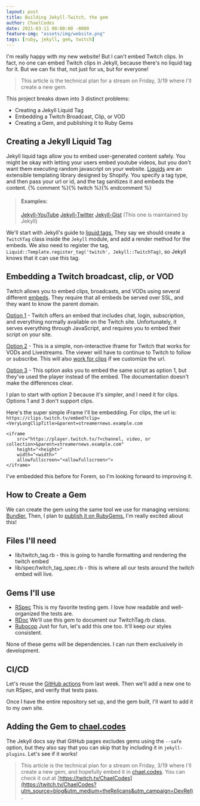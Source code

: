 ```yaml
---
layout: post
title: Building Jekyll-Twitch, the gem
author: ChaelCodes
date: 2021-03-11 00:00:00 -0000
feature-img: "assets/img/website.png"
tags: [ruby, jekyll, gem, twitch]
---
```


I'm really happy with my new website! But I can't embed Twitch clips. In fact, no one can embed Twitch clips in Jekyll, because there's no liquid tag for it. But we can fix that, not just for us, but for everyone!

> This article is the technical plan for a stream on Friday, 3/19 where I'll create a new gem.

This project breaks down into 3 distinct problems:
- Creating a Jekyll Liquid Tag
- Embedding a Twitch Broadcast, Clip, or VOD
- Creating a Gem, and publishing it to Ruby Gems

## Creating a Jekyll Liquid Tag
Jekyll liquid tags allow you to embed user-generated content safely. You might be okay with letting your users embed youtube videos, but you don't want them executing random javascript on your website. [Liquids](https://shopify.dev/docs/themes/liquid/reference/basics) are an extensible templating library designed by Shopify. You specify a tag type, and then pass your url or id, and the tag sanitizes it and embeds the content. {% comment %}{% twitch <clip url here> %}{% endcomment %}

>#### Examples:
>[Jekyll-YouTube](https://github.com/dommmel/jekyll-youtube)
>[Jekyll-Twitter](https://github.com/rob-murray/jekyll-twitter-plugin)
>[Jekyll-Gist](https://github.com/jekyll/jekyll-gist) (This one is maintained by Jekyll)

We'll start with Jekyll's guide to [liquid tags.](https://jekyllrb.com/docs/plugins/tags/) They say we should create a `TwitchTag` class inside the `Jekyll` module, and add a render method for the embeds. We also need to register the tag, `Liquid::Template.register_tag('twitch', Jekyll::TwitchTag)`, so Jekyll knows that it can use this tag.

## Embedding a Twitch broadcast, clip, or VOD
Twitch allows you to embed clips, broadcasts, and VODs using several different [embeds](https://dev.twitch.tv/docs/embed). They require that all embeds be served over SSL, and they want to know the parent domain.

[Option 1](https://dev.twitch.tv/docs/embed/everything) - Twitch offers an embed that includes chat, login, subscription, and everything normally available on the Twitch site. Unfortunately, it serves everything through JavaScript, and requires you to embed their script on your site.

[Option 2](https://dev.twitch.tv/docs/embed/video-and-clips#non-interactive-inline-frames-for-live-streams-and-vods) - This is a simple, non-interactive iframe for Twitch that works for VODs and Livestreams. The viewer will have to continue to Twitch to follow or subscribe. This will also [work for clips](https://dev.twitch.tv/docs/embed/video-and-clips#non-interactive-iframes-for-clips) if we customize the url.

[Option 3](https://dev.twitch.tv/docs/embed/video-and-clips#interactive-frames-for-live-streams-and-vods) - This option asks you to embed the same script as option 1, but they've used the player instead of the embed. The documentation doesn't make the differences clear.

I plan to start with option 2 because it's simpler, and I need it for clips. Options 1 and 3 don't support clips.

Here's the super simple iFrame I'll be embedding. For clips, the url is: `https://clips.twitch.tv/embed?clip=<VeryLongClipTitle>&parent=streamernews.example.com`
```
<iframe
    src="https://player.twitch.tv/?<channel, video, or collection>&parent=streamernews.example.com"
    height="<height>"
    width="<width>"
    allowfullscreen="<allowfullscreen>">
</iframe>
```
I've embedded this before for Forem, so I'm looking forward to improving it.

## How to Create a Gem
We can create the gem using the same tool we use for managing versions: [Bundler.](https://bundler.io/v2.0/guides/creating_gem.html) Then, I plan to [publish it on RubyGems.](https://guides.rubygems.org/publishing/) I'm really excited about this! 

## Files I'll need
- lib/twitch_tag.rb - this is going to handle formatting and rendering the twitch embed
- lib/spec/twitch_tag_spec.rb - this is where all our tests around the twitch embed will live.

## Gems I'll use
- [RSpec](https://github.com/rspec/rspec) This is my favorite testing gem. I love how readable and well-organized the tests are.
- [RDoc](https://github.com/ruby/rdoc) We'll use this gem to document our TwitchTag.rb class.
- [Rubocop](https://github.com/rubocop/rubocop) Just for fun, let's add this one too. It'll keep our styles consistent.

None of these gems will be dependencies. I can run them exclusively in development.

## CI/CD

Let's reuse the [GitHub actions](https://github.com/ChaelCodes/chaelcodes.github.io/pull/1) from last week.
Then we'll add a new one to run RSpec, and verify that tests pass.

Once I have the entire repository set up, and the gem built, I'll want to add it to my own site.

## Adding the Gem to [chael.codes](https://www.chael.codes)
The Jekyll docs say that GitHub pages excludes gems using the `--safe` option, but they also say that you can skip that by including it in `jekyll-plugins`. Let's see if it works!

> This article is the technical plan for a stream on Friday, 3/19 where I'll create a new gem, and hopefully embed it in [chael.codes](https://www.chael.codes). You can check it out at [https://twitch.tv/ChaelCodes](https://twitch.tv/ChaelCodes?utm_source=blog&utm_medium=theRelicans&utm_campaign=DevRel).

